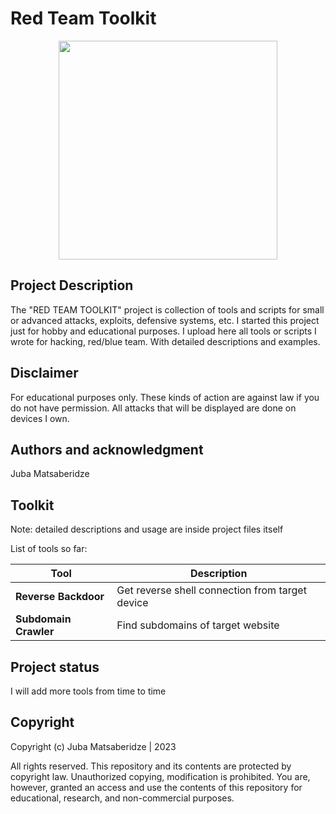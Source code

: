 # Red Team Toolkit

<p align="center">
  <img src="https://user-images.githubusercontent.com/53910160/231494435-8493afbd-2e68-45fe-b72c-c3ccab2d5f62.jpg" width="350px"/>
</p>

## Project Description
The "RED TEAM TOOLKIT" project is collection of tools and scripts for small or advanced attacks, exploits, defensive systems, etc. I started this project just for hobby and educational purposes. I upload here all tools or scripts I wrote for hacking, red/blue team. With detailed descriptions and examples.

## Disclaimer
For educational purposes only. These kinds of action are against law if you do not have permission. All attacks that will be displayed are done on devices I own.

## Authors and acknowledgment
Juba Matsaberidze

## Toolkit

Note: detailed descriptions and usage are inside project files itself

List of tools so far:

| Tool | Description |
| --- | --- |
| **Reverse Backdoor** | Get reverse shell connection from target device |
| **Subdomain Crawler** | Find subdomains of target website |


## Project status
I will add more tools from time to time

## Copyright 
Copyright (c) Juba Matsaberidze | 2023

All rights reserved. This repository and its contents are protected by copyright law. Unauthorized copying, modification is prohibited.
You are, however, granted an access and use the contents of this repository for educational, research, and non-commercial purposes.
